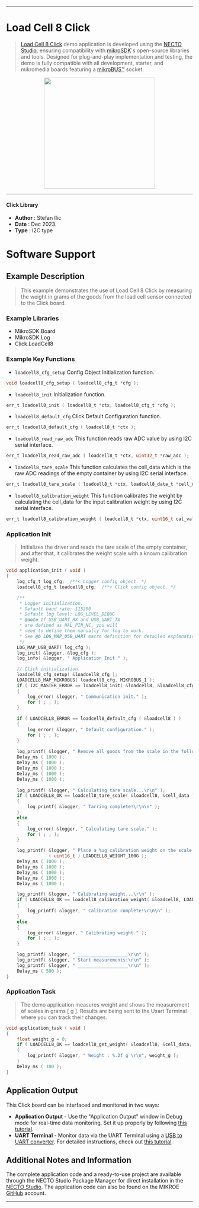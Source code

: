 
---
# Load Cell 8 Click

> [Load Cell 8 Click](https://www.mikroe.com/?pid_product=MIKROE-6060) demo application is developed using
the [NECTO Studio](https://www.mikroe.com/necto), ensuring compatibility with [mikroSDK](https://www.mikroe.com/mikrosdk)'s
open-source libraries and tools. Designed for plug-and-play implementation and testing, the demo is fully compatible with
all development, starter, and mikromedia boards featuring a [mikroBUS&trade;](https://www.mikroe.com/mikrobus) socket.

<p align="center">
  <img src="https://www.mikroe.com/?pid_product=MIKROE-6060&image=1" height=300px>
</p>

---

#### Click Library

- **Author**        : Stefan Ilic
- **Date**          : Dec 2023.
- **Type**          : I2C type

# Software Support

## Example Description

> This example demonstrates the use of Load Cell 8 Click by measuring the weight
 in grams of the goods from the load cell sensor connected to the Click board.

### Example Libraries

- MikroSDK.Board
- MikroSDK.Log
- Click.LoadCell8

### Example Key Functions

- `loadcell8_cfg_setup` Config Object Initialization function.
```c
void loadcell8_cfg_setup ( loadcell8_cfg_t *cfg );
```

- `loadcell8_init` Initialization function.
```c
err_t loadcell8_init ( loadcell8_t *ctx, loadcell8_cfg_t *cfg );
```

- `loadcell8_default_cfg` Click Default Configuration function.
```c
err_t loadcell8_default_cfg ( loadcell8_t *ctx );
```

- `loadcell8_read_raw_adc` This function reads raw ADC value by using I2C serial interface.
```c
err_t loadcell8_read_raw_adc ( loadcell8_t *ctx, uint32_t *raw_adc );
```

- `loadcell8_tare_scale` This function calculates the cell_data which is the raw ADC readings of the empty container by using I2C serial interface.
```c
err_t loadcell8_tare_scale ( loadcell8_t *ctx, loadcell8_data_t *cell_data );
```

- `loadcell8_calibration_weight` This function calibrates the weight by calculating the cell_data for the input calibration weight by using I2C serial interface.
```c
err_t loadcell8_calibration_weight ( loadcell8_t *ctx, uint16_t cal_val, loadcell8_data_t *cell_data );
```

### Application Init

> Initializes the driver and reads the tare scale of the empty container, and after
 that, it calibrates the weight scale with a known calibration weight.

```c
void application_init ( void ) 
{
    log_cfg_t log_cfg;  /**< Logger config object. */
    loadcell8_cfg_t loadcell8_cfg;  /**< Click config object. */

    /** 
     * Logger initialization.
     * Default baud rate: 115200
     * Default log level: LOG_LEVEL_DEBUG
     * @note If USB_UART_RX and USB_UART_TX 
     * are defined as HAL_PIN_NC, you will 
     * need to define them manually for log to work. 
     * See @b LOG_MAP_USB_UART macro definition for detailed explanation.
     */
    LOG_MAP_USB_UART( log_cfg );
    log_init( &logger, &log_cfg );
    log_info( &logger, " Application Init " );

    // Click initialization.
    loadcell8_cfg_setup( &loadcell8_cfg );
    LOADCELL8_MAP_MIKROBUS( loadcell8_cfg, MIKROBUS_1 );
    if ( I2C_MASTER_ERROR == loadcell8_init( &loadcell8, &loadcell8_cfg ) ) 
    {
        log_error( &logger, " Communication init." );
        for ( ; ; );
    }
    
    if ( LOADCELL8_ERROR == loadcell8_default_cfg ( &loadcell8 ) )
    {
        log_error( &logger, " Default configuration." );
        for ( ; ; );
    }
    
    log_printf( &logger, " Remove all goods from the scale in the following 5 sec.\r\n" );
    Delay_ms ( 1000 );
    Delay_ms ( 1000 );
    Delay_ms ( 1000 );
    Delay_ms ( 1000 );
    Delay_ms ( 1000 );
    
    log_printf( &logger, " Calculating tare scale...\r\n" );
    if ( LOADCELL8_OK == loadcell8_tare_scale( &loadcell8, &cell_data ) )
    {
        log_printf( &logger, " Tarring complete!\r\n\n" );
    }
    else 
    {
        log_error( &logger, " Calculating tare scale." );
        for ( ; ; );
    }

    log_printf( &logger, " Place a %ug calibration weight on the scale in the following 5 sec.\r\n", 
                ( uint16_t ) LOADCELL8_WEIGHT_100G );
    Delay_ms ( 1000 );
    Delay_ms ( 1000 );
    Delay_ms ( 1000 );
    Delay_ms ( 1000 );
    Delay_ms ( 1000 );

    log_printf( &logger, " Calibrating weight...\r\n" );
    if ( LOADCELL8_OK == loadcell8_calibration_weight( &loadcell8, LOADCELL8_WEIGHT_100G, &cell_data ) ) 
    {
        log_printf( &logger, " Calibration complete!\r\n\n" );
    } 
    else 
    {
        log_error( &logger, " Calibrating weight." );
        for ( ; ; );
    }

    log_printf( &logger, " ___________________\r\n" );
    log_printf( &logger, " Start measurements:\r\n" );
    log_printf( &logger, " ___________________\r\n" );
    Delay_ms ( 500 );
}
```

### Application Task

> The demo application measures weight and shows the measurement of scales in grams [ g ].
  Results are being sent to the Usart Terminal where you can track their changes.

```c
void application_task ( void ) 
{
    float weight_g = 0;
    if ( LOADCELL8_OK == loadcell8_get_weight( &loadcell8, &cell_data, &weight_g ) )
    {
        log_printf( &logger, " Weight : %.2f g \r\n", weight_g );
    }
    Delay_ms ( 100 );
}
```


## Application Output

This Click board can be interfaced and monitored in two ways:
- **Application Output** - Use the "Application Output" window in Debug mode for real-time data monitoring.
Set it up properly by following [this tutorial](https://www.youtube.com/watch?v=ta5yyk1Woy4).
- **UART Terminal** - Monitor data via the UART Terminal using
a [USB to UART converter](https://www.mikroe.com/click/interface/usb?interface*=uart,uart). For detailed instructions,
check out [this tutorial](https://help.mikroe.com/necto/v2/Getting%20Started/Tools/UARTTerminalTool).

## Additional Notes and Information

The complete application code and a ready-to-use project are available through the NECTO Studio Package Manager for 
direct installation in the [NECTO Studio](https://www.mikroe.com/necto). The application code can also be found on
the MIKROE [GitHub](https://github.com/MikroElektronika/mikrosdk_click_v2) account.

---
